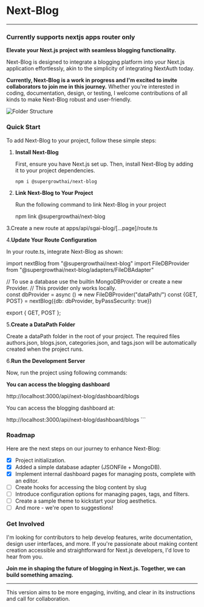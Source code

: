 # Next-Blog

****

### Currently supports nextjs apps router only

**Elevate your Next.js project with seamless blogging functionality.**

Next-Blog is designed to integrate a blogging platform into your Next.js application effortlessly, akin to the
simplicity of integrating NextAuth today.

**Currently, Next-Blog is a work in progress and I'm excited to invite collaborators to join me in this journey.**
Whether you're interested in coding, documentation, design, or testing, I welcome contributions of all kinds to make
Next-Blog robust and user-friendly.

![Folder Structure](https://github.com/captadexp/next-blog/blob/main/images/apps-router-folder-structure.png?raw=true)

### Quick Start

To add Next-Blog to your project, follow these simple steps:

1. **Install Next-Blog**

   First, ensure you have Next.js set up.
   Then, install Next-Blog by adding it to your project dependencies.
   ```shell
   npm i @supergrowthai/next-blog

2. **Link Next-Blog to Your Project**
 
   Run the following command to link Next-Blog in your project

   npm link @supergrowthai/next-blog

3.Create a new route at apps/api/sgai-blog/[...page]/route.ts

4.**Update Your Route Configuration**

In your route.ts, integrate Next-Blog as shown:

import nextBlog from "@supergrowthai/next-blog"
import FileDBProvider from "@supergrowthai/next-blog/adapters/FileDBAdapter"

// To use a database use the builtin MongoDBProvider or create a new Provider.
// This provider only works locally.    
const dbProvider = async () => new FileDBProvider("dataPath/")
const {GET, POST} = nextBlog({db: dbProvider, byPassSecurity: true})

export { GET, POST };


5.**Create a DataPath Folder**

Create a dataPath folder in the root of your project. The required files authors.json, blogs.json, categories.json, and tags.json will be automatically created when the project runs.

6.**Run the Development Server**

Now, run the project using following commands:


**You can access the blogging dashboard**

 http://localhost:3000/api/next-blog/dashboard/blogs
 

You can access the blogging dashboard at:

http://localhost:3000/api/next-blog/dashboard/blogs ```

### Roadmap

Here are the next steps on our journey to enhance Next-Blog:

- [x] Project initialization.
- [x] Added a simple database adapter (JSONFile + MongoDB).
- [x] Implement internal dashboard pages for managing posts, complete with an editor.
- [ ] Create hooks for accessing the blog content by slug
- [ ] Introduce configuration options for managing pages, tags, and filters.
- [ ] Create a sample theme to kickstart your blog aesthetics.
- [ ] And more - we're open to suggestions!

### Get Involved

I'm looking for contributors to help develop features, write documentation, design user interfaces, and more. If
you're passionate about making content creation accessible and straightforward for Next.js developers, I'd love to hear
from you.

**Join me in shaping the future of blogging in Next.js. Together, we can build something amazing.**

---

This version aims to be more engaging, inviting, and clear in its instructions and call for collaboration.
